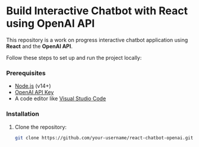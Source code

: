 # Build Interactive Chatbot with React using OpenAI API

This repository is a work on progress interactive chatbot application using **React** and the **OpenAI API**.

Follow these steps to set up and run the project locally:

### Prerequisites

- [Node.js](https://nodejs.org/) (v14+)
- [OpenAI API Key](https://platform.openai.com/signup)
- A code editor like [Visual Studio Code](https://code.visualstudio.com/)

### Installation

1. Clone the repository:
   ```bash
   git clone https://github.com/your-username/react-chatbot-openai.git

